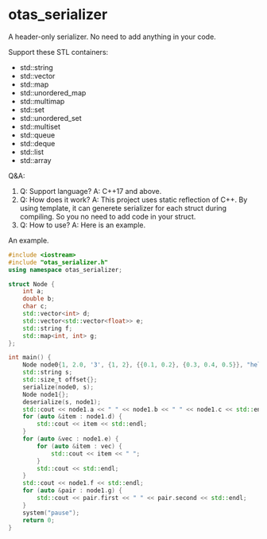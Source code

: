 # otas_serializer

A header-only serializer. No need to add anything in your code. 

Support these STL containers:
- std::string
- std::vector
- std::map
- std::unordered_map
- std::multimap
- std::set
- std::unordered_set
- std::multiset
- std::queue
- std::deque
- std::list
- std::array

Q&A:
1.  Q: Support language?
    A: C++17 and above.
2.  Q: How does it work?
    A: This project uses static reflection of C++. By using template, it can generete serializer for each struct during compiling. So you no need to add code in your struct.
3.  Q: How to use?
    A: Here is an example.

An example.
```cpp
#include <iostream>
#include "otas_serializer.h"
using namespace otas_serializer;

struct Node {
    int a;
    double b;
    char c;
    std::vector<int> d;
    std::vector<std::vector<float>> e;
    std::string f;
    std::map<int, int> g;
};

int main() {
    Node node0{1, 2.0, '3', {1, 2}, {{0.1, 0.2}, {0.3, 0.4, 0.5}}, "hello world!", {{1, 2}}};
    std::string s;
    std::size_t offset{};
    serialize(node0, s);
    Node node1{};
    deserialize(s, node1);
    std::cout << node1.a << " " << node1.b << " " << node1.c << std::endl;
    for (auto &item : node1.d) {
        std::cout << item << std::endl;
    }
    for (auto &vec : node1.e) {
        for (auto &item : vec) {
            std::cout << item << " ";
        }
        std::cout << std::endl;
    }
    std::cout << node1.f << std::endl;
    for (auto &pair : node1.g) {
        std::cout << pair.first << " " << pair.second << std::endl;
    }
    system("pause");
    return 0;
}
```